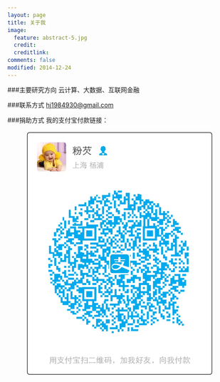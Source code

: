 ```yaml
---
layout: page
title: 关于我
image:
  feature: abstract-5.jpg
  credit: 
  creditlink: 
comments: false
modified: 2014-12-24
---
```


###主要研究方向
云计算、大数据、互联网金融

###联系方式
hj1984930@gmail.com

###捐助方式
我的支付宝付款链接：
<figure>
	<img src="/images/alipay.jpg" alt="">
</figure>
